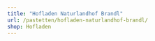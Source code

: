 ```yaml
---
title: "Hofladen Naturlandhof Brandl"
url: /pastetten/hofladen-naturlandhof-brandl/
shop: Hofladen
---
```

